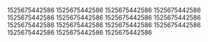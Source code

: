 1525675442586
1525675442586
1525675442586
1525675442586
1525675442586
1525675442586
1525675442586
1525675442586
1525675442586
1525675442586
1525675442586
1525675442586
1525675442586
1525675442586
1525675442586